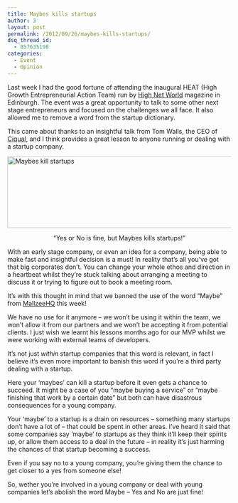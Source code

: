 ```yaml
---
title: Maybes kills startups
author: 3
layout: post
permalink: /2012/09/26/maybes-kills-startups/
dsq_thread_id:
  - 857635198
categories:
  - Event
  - Opinion
---
```

<p style="text-align: left;">
  Last week I had the good fortune of attending the inaugural HEAT (High Growth Entrepreneurial Action Team) run by <a title="HNW Magazine" href="http://www.hnwscotland.co.uk/about/">High Net World</a> magazine in Edinburgh. The event was a great opportunity to talk to some other next stage entrepreneurs and focused on the challenges we all face. It also allowed me to remove a word from the startup dictionary.
</p>

<p style="text-align: left;">
  This came about thanks to an insightful talk from Tom Walls, the CEO of <a title="Ciqual Customer insight solutions" href="http://www.ciqual.com/">Ciqual</a>, and I think provides a great lesson to anyone running or dealing with a startup company.
</p>

[<img class="aligncenter size-full wp-image-2991" title="call-me-maybe" src="http://www.rookieoven.com/wp-content/uploads/2012/09/call-me-maybe1.png" alt="Maybes kill startups" width="540" height="161" />][1]

<p style="text-align: center;">
  “Yes or No is fine, but Maybes kills startups!”
</p>

With an early stage company, or even an idea for a company, being able to make fast and insightful decision is a must! In reality that’s all you’ve got that big corporates don’t. You can change your whole ethos and direction in a heartbeat whilst they’re stuck talking about arranging a meeting to discuss it or trying to figure out to book a meeting room.

It’s with this thought in mind that we banned the use of the word “Maybe” from [MallzeeHQ][2] this week!

We have no use for it anymore – we won’t be using it within the team, we won’t allow it from our partners and we won’t be accepting it from potential clients. I just wish we learnt his lessons months ago for our MVP whilst we were working with external teams of developers.

It’s not just *within* startup companies that this word is relevant, in fact I believe it’s even more important to banish this word if you’re a third party dealing with a startup.

Here your ‘maybes’ can kill a startup before it even gets a chance to succeed. It might be a case of you “maybe buying a service&#8221; or &#8220;maybe finishing that work by a certain date&#8221; but both can have disastrous consequences for a young company.

Your ‘maybe’ to a startup is a drain on resources &#8211; something many startups don’t have a lot of &#8211; that could be spent in other areas. I’ve heard it said that some companies say ‘maybe’ to startups as they think it’ll keep their spirits up, or allow them access to a deal in the future – in reality it’s just harming the chances of that startup becoming a success.

Even if you say no to a young company, you’re giving them the chance to get closer to a yes from someone else!

So, wether you’re involved in a young company or deal with young companies let’s abolish the word Maybe &#8211; Yes and No are just fine!

 [1]: http://www.rookieoven.com/wp-content/uploads/2012/09/call-me-maybe1.png
 [2]: http://mallzee.co.uk "Mallzee - the future of social shopping"

